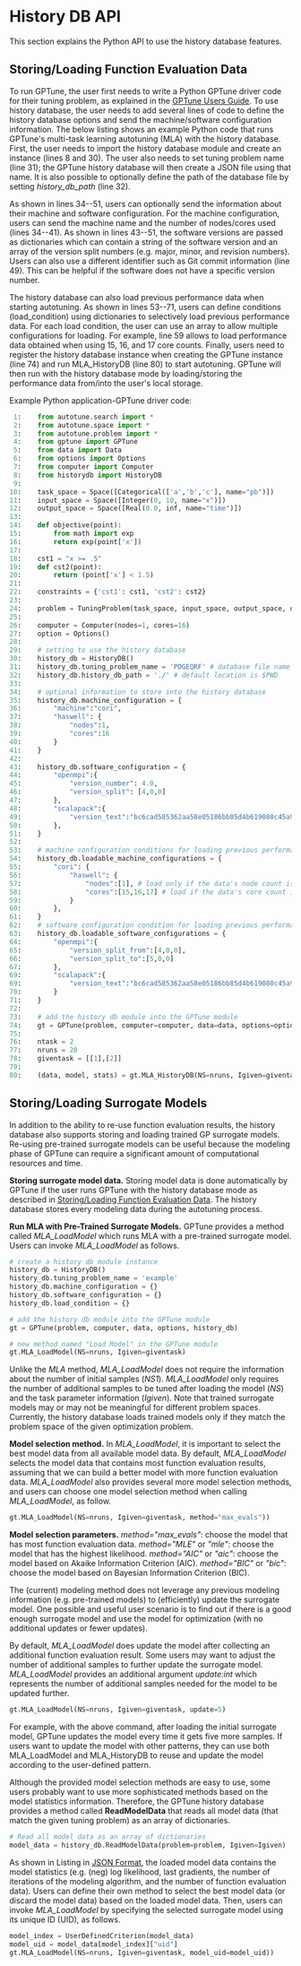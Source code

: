 # History DB API

This section explains the Python API to use the history database features.

## Storing/Loading Function Evaluation Data

To run GPTune, the user first needs to write a Python GPTune driver code for their tuning problem, as explained in the [GPTune Users Guide](https://gptune.lbl.gov/documentation/gptune-user-guide/).
To use history database, the user needs to add several lines of code to define the history database options and send the machine/software configuration information.
The below listing shows an example Python code that runs GPTune's multi-task learning autotuning (MLA) with the history database.
First, the user needs to import the history database module and create an instance (lines 8 and 30).
The user also needs to set tuning problem name (line 31); the GPTune history database will then create a JSON file using that name.
It is also possible to optionally define the path of the database file by setting *history_db_path* (line 32).

As shown in lines 34--51, users can optionally send the information about their machine and software configuration.
For the machine configuration, users can send the machine name and the number of nodes/cores used (lines 34--41).
As shown in lines 43--51, the software versions are passed as dictionaries which can contain a string of the software version and an array of the version split numbers (e.g. major, minor, and revision numbers).
Users can also use a different identifier such as Git commit information (line 49).
This can be helpful if the software does not have a specific version number.

The history database can also load previous performance data when starting autotuning.
As shown in lines 53--71, users can define conditions (load_condition) using dictionaries to selectively load previous performance data.
For each load condition, the user can use an array to allow multiple configurations for loading.
For example, line 59 allows to load performance data obtained when using 15, 16, and 17 core counts.
Finally, users need to register the history database instance when creating the GPTune instance (line 74) and run MLA_HistoryDB (line 80) to start autotuning.
GPTune will then run with the history database mode by loading/storing the performance data from/into the user's local storage.

Example Python application-GPTune driver code:

```Python
 1:    from autotune.search import *
 2:    from autotune.space import *
 3:    from autotune.problem import *
 4:    from gptune import GPTune
 5:    from data import Data
 6:    from options import Options
 7:    from computer import Computer
 8:    from historydb import HistoryDB
 9:    
10:    task_space = Space([Categorical(['a','b','c'], name="pb")])
11:    input_space = Space([Integer(0, 10, name="x")])
12:    output_space = Space([Real(0.0, inf, name="time")])
13:    
14:    def objective(point):
15:        from math import exp
16:        return exp(point['x'])
17:    
18:    cst1 = "x >= .5"
19:    def cst2(point):
20:        return (point['x'] < 1.5)
21:        
22:    constraints = {'cst1': cst1, 'cst2': cst2}
23:    
24:    problem = TuningProblem(task_space, input_space, output_space, objective, constraints, None) # no analytical model
25:    
26:    computer = Computer(nodes=1, cores=16)
27:    option = Options()
28:    
29:    # setting to use the history database
30:    history_db = HistoryDB()
31:    history_db.tuning_problem_name = 'PDGEQRF' # database file name
32:    history_db.history_db_path = './' # default location is $PWD
33:    
34:    # optional information to store into the history database
35:    history_db.machine_configuration = {
36:        "machine":"cori",
37:        "haswell": {
38:            "nodes":1,
39:            "cores":16
40:        }
41:    }
42:
43:    history_db.software_configuration = {
44:        "openmpi":{
45:            "version_number": 4.0,
46:            "version_split": [4,0,0]
47:        },
48:        "scalapack":{
49:            "version_text":"bc6cad585362aa58e05186bb85d4b619080c45a9"
50:        },
51:    }
52:            
53:    # machine configuration conditions for loading previous performance data
54:    history_db.loadable_machine_configurations = {
55:        "cori": {
56:            "haswell": {
57:                "nodes":[1], # load only if the data's node count is 1
58:                "cores":[15,16,17] # load if the data's core count is 15, 16, or 17.
59:            }
60:        },
61:    }
62:    # software configuration condition for loading previous performance data
63:    history_db.loadable_software_configurations = {
64:        "openmpi":{
65:            "version_split_from":[4,0,0],
66:            "version_split_to":[5,0,0]
67:        },
69:        "scalapack":{
69:            "version_text":"bc6cad585362aa58e05186bb85d4b619080c45a9"
70:        }
71:    }
72:    
73:    # add the history db module into the GPTune module
74:    gt = GPTune(problem, computer=computer, data=data, options=options, history_db=history_db)
75:    
76:    ntask = 2
77:    nruns = 20
78:    giventask = [[1],[2]]
79:    
80:    (data, model, stats) = gt.MLA_HistoryDB(NS=nruns, Igiven=giventask, NI=ntask, NS1=max(nruns/2, 1))
```

## Storing/Loading Surrogate Models

In addition to the ability to re-use function evaluation results, the history database also supports storing and loading trained GP surrogate models.
Re-using pre-trained surrogate models can be useful because the modeling phase of GPTune can require a significant amount of computational resources and time.

**Storing surrogate model data.**
Storing model data is done automatically by GPTune if the user runs GPTune with the history database mode as described in [Storing/Loading Function Evaluation Data](./userguide_api.md).
The history database stores every modeling data during the autotuning process.

**Run MLA with Pre-Trained Surrogate Models.**
GPTune provides a method called *MLA_LoadModel* which runs MLA with a pre-trained surrogate model.
Users can invoke *MLA_LoadModel* as follows.

```Python
# create a history db module instance
history_db = HistoryDB()
history_db.tuning_problem_name = 'example'
history_db.machine_configuration = {}
history_db.software_configuration = {}
history_db.load_condition = {}

# add the history db module into the GPTune module
gt = GPTune(problem, computer, data, options, history_db)

# new method named "Load Model" in the GPTune module
gt.MLA_LoadModel(NS=nruns, Igiven=giventask)
```

Unlike the *MLA* method, *MLA_LoadModel* does not require the information about the number of initial samples (*NS1*).
*MLA_LoadModel* only requires the number of additional samples to be tuned after loading the model (*NS*) and the task parameter information (*Igiven*).
Note that trained surrogate models may or may not be meaningful for different problem spaces.
Currently, the history database loads trained models only if they match the problem space of the given optimization problem.

**Model selection method.**
In *MLA_LoadModel*, it is important to select the best model data from all available model data.
By default, *MLA_LoadModel* selects the model data that contains most function evaluation results, assuming that we can build a better model with more function evaluation data.
*MLA_LoadModel* also provides several more model selection methods, and users can choose one model selection method when calling *MLA_LoadModel*, as follow.

```Python
gt.MLA_LoadModel(NS=nruns, Igiven=giventask, method="max_evals"))
```

**Model selection parameters.**
*method="max_evals"*: choose the model that has most function evaluation data.
*method="MLE"* or *"mle"*: choose the model that has the highest likelihood.
*method="AIC"* or *"aic"*: choose the model based on Akaike Information Criterion (AIC).
*method="BIC"* or *"bic"*: choose the model based on Bayesian Information Criterion (BIC).

The (current) modeling method does not leverage any previous modeling information (e.g. pre-trained models) to (efficiently) update the surrogate model.
One possible and useful user scenario is to find out if there is a good enough surrogate model and use the model for optimization (with no additional updates or fewer updates).

By default, *MLA_LoadModel* does update the model after collecting an additional function evaluation result.
Some users may want to adjust the number of additional samples to further update the surrogate model.
*MLA_LoadModel* provides an additional argument *update:int* which represents the number of additional samples needed for the model to be updated further.

```Python
gt.MLA_LoadModel(NS=nruns, Igiven=giventask, update=5)
```
For example, with the above command, after loading the initial surrogate model, GPTune updates the model every time it gets five more samples.
If users want to update the model with other patterns, they can use both MLA\_LoadModel and MLA\_HistoryDB to reuse and update the model according to the user-defined pattern.

Although the provided model selection methods are easy to use, some users probably want to use more sophisticated methods based on the model statistics information.
Therefore, the GPTune history database provides a method called **ReadModelData** that reads all model data (that match the given tuning problem) as an array of dictionaries.

```Python
# Read all model data as an array of dictionaries
model_data = history_db.ReadModelData(problem=problem, Igiven=Igiven)
```

As shown in Listing in [JSON Format](./overview.md), the loaded model data contains the model statistics (e.g. (neg) log likelihood, last gradients, the number of iterations of the modeling algorithm, and the number of function evaluation data).
Users can define their own method to select the best model data (or discard the model data) based on the loaded model data.
Then, users can invoke *MLA_LoadModel* by specifying the selected surrogate model using its unique ID (UID), as follows.

```Python
model_index = UserDefinedCriterion(model_data)
model_uid = model_data[model_index]["uid"]
gt.MLA_LoadModel(NS=nruns, Igiven=giventask, model_uid=model_uid))
```

